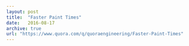 ```yaml
---
layout: post
title:  "Faster Paint Times"
date:   2016-08-17
archive: true
url: "https://www.quora.com/q/quoraengineering/Faster-Paint-Times"
---
```

